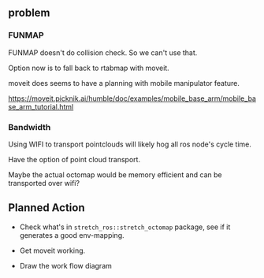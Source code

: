 ## problem 

### FUNMAP
FUNMAP doesn't do collision check. So we can't use that.

Option now is to fall back to rtabmap with moveit.

moveit does seems to have a planning with mobile manipulator feature. 

https://moveit.picknik.ai/humble/doc/examples/mobile_base_arm/mobile_base_arm_tutorial.html

### Bandwidth

Using WIFI to transport pointclouds will likely hog all ros node's cycle time.

Have the option of point cloud transport.

Maybe the actual octomap would be memory efficient and can be transported over wifi?


## Planned Action

* Check what's in `stretch_ros::stretch_octomap` package, see if it generates a good env-mapping.

* Get moveit working.

* Draw the work flow diagram